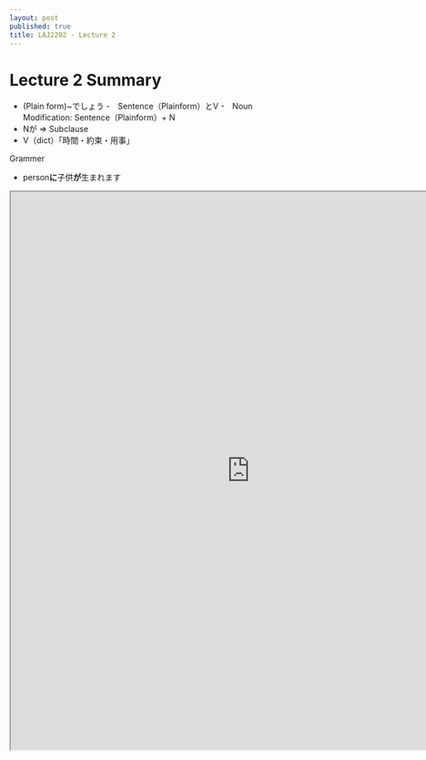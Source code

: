 ```yaml
---
layout: post
published: true
title: LAJ2202 - Lecture 2
---
```

# Lecture 2 Summary

- (Plain form)~でしょう
-　Sentence（Plainform）とV
-　Noun Modification: Sentence（Plainform）+ N
- Nが => Subclause
- V（dict）「時間・約束・用事」

Grammer

- person**に**子供**が**生まれます


<iframe src="https://drive.google.com/file/d/1iGP-bCZfrpR5rJ_iJlHo4NqN2uisTAh1/preview" width="840" height="980"></iframe>
